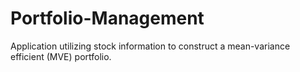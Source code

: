 # Portfolio-Management
Application utilizing stock information to construct a mean-variance efficient (MVE) portfolio. 
